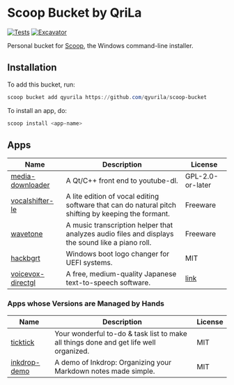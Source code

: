# Scoop Bucket by QriLa

[![Tests](https://github.com/qyurila/scoop-bucket/actions/workflows/ci.yml/badge.svg)](https://github.com/qyurila/scoop-bucket/actions/workflows/ci.yml) [![Excavator](https://github.com/qyurila/scoop-bucket/actions/workflows/excavator.yml/badge.svg)](https://github.com/qyurila/scoop-bucket/actions/workflows/excavator.yml)

Personal bucket for [Scoop](https://scoop.sh), the Windows command-line installer.

## Installation

To add this bucket, run:

```ps1
scoop bucket add qyurila https://github.com/qyurila/scoop-bucket
```

To install an app, do:

```ps1
scoop install <app-name>
```

## Apps

|Name|Description|License|
|----|-----------|-------|
|[media-downloader](https://github.com/mhogomchungu/media-downloader)|A Qt/C++ front end to youtube-dl.|GPL-2.0-or-later|
|[vocalshifter-le](http://ackiesound.ifdef.jp/download.html#vs)|A lite edition of vocal editing software that can do natural pitch shifting by keeping the formant.|Freeware|
|[wavetone](http://ackiesound.ifdef.jp/download.html#wt)|A music transcription helper that analyzes audio files and displays the sound like a piano roll.|Freeware|
|[hackbgrt](https://github.com/Metabolix/HackBGRT)|Windows boot logo changer for UEFI systems.|MIT|
|[voicevox-directgl](https://voicevox.hiroshiba.jp)|A free, medium-quality Japanese text-to-speech software.|[link](https://github.com/VOICEVOX/voicevox/blob/main/LICENSE)|

### Apps whose Versions are Managed by Hands

|Name|Description|License|
|----|-----------|-------|
|[ticktick](https://ticktick.com/home)|Your wonderful to-do & task list to make all things done and get life well organized.|MIT|
|[inkdrop-demo](https://my.inkdrop.app/demo)|A demo of Inkdrop: Organizing your Markdown notes made simple.|MIT|

